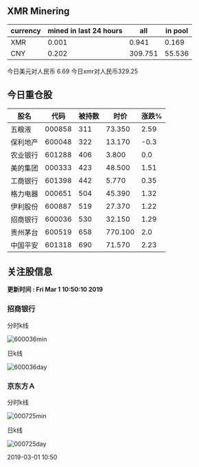 ## XMR Minering

|currency|mined in last 24 hours|all|in pool|
|---|---|---|---|
|XMR|0.001|0.941|0.169|
|CNY|0.202|309.751|55.536|

今日美元对人民币 6.69	今日xmr对人民币329.25


## 今日重仓股 

|股名|代码|被持数|时价|涨跌%|
|---|---|---|---|---|
|五粮液|000858|311|73.350|2.59|
|保利地产|600048|322|13.170|-0.3|
|农业银行|601288|406|3.800|0.0|
|美的集团|000333|423|48.500|1.51|
|工商银行|601398|442|5.770|0.35|
|格力电器|000651|504|45.390|1.32|
|伊利股份|600887|519|27.370|1.22|
|招商银行|600036|530|32.150|1.29|
|贵州茅台|600519|658|770.100|2.0|
|中国平安|601318|690|71.570|2.23|

## 关注股信息
**更新时间 : Fri Mar  1 10:50:10 2019**
### 招商银行 
分时k线

![600036min](http://image.sinajs.cn/newchart/min/n/sh600036.gif)

日k线

![600036day](http://image.sinajs.cn/newchart/daily/n/sh600036.gif)

### 京东方Ａ 
分时k线

![000725min](http://image.sinajs.cn/newchart/min/n/sz000725.gif)

日k线

![000725day](http://image.sinajs.cn/newchart/daily/n/sz000725.gif)

2019-03-01 10:50